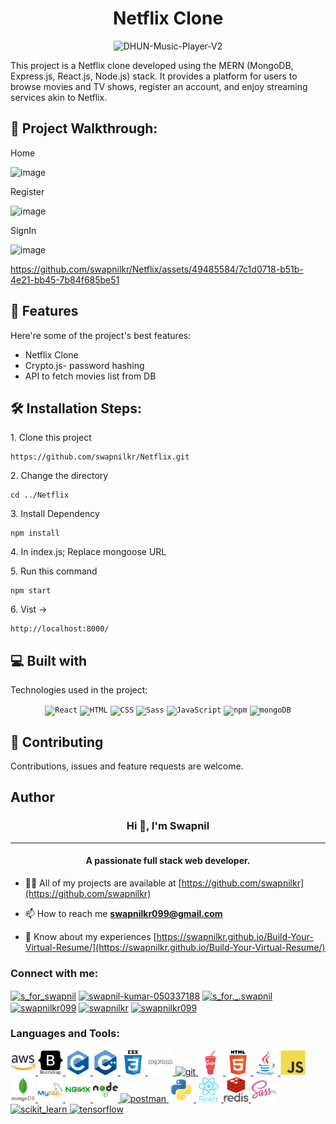 <h1 align="center" id="title">Netflix Clone</h1>

<p align="center"><img src="https://socialify.git.ci/swapnilkr/Netflix/image?language=1&owner=1&name=1&stargazers=1&theme=Light" alt="DHUN-Music-Player-V2" width="640" height="180" /></p>

<p id="description">This project is a Netflix clone developed using the MERN (MongoDB, Express.js, React.js, Node.js) stack. It provides a platform for users to browse movies and TV shows, register an account, and enjoy streaming services akin to Netflix.</p>

<h2>🚀 Project Walkthrough:</h2>
Home

![image](https://github.com/swapnilkr/Netflix/assets/49485584/859f11d8-f18f-466e-b6fb-1dc6deedd758)

Register

![image](https://github.com/swapnilkr/Netflix/assets/49485584/0d35c770-2b36-4ffc-a09d-eae795748539)

SignIn

![image](https://github.com/swapnilkr/Netflix/assets/49485584/a7b167ea-03e7-4713-af46-c521d815e84b)

https://github.com/swapnilkr/Netflix/assets/49485584/7c1d0718-b51b-4e21-bb45-7b84f685be51

<h2>🧐 Features</h2>
Here're some of the project's best features:

*   Netflix Clone
*   Crypto.js- password hashing
*   API to fetch movies list from DB

<h2>🛠️ Installation Steps:</h2>

<p>1. Clone this project</p>

```
https://github.com/swapnilkr/Netflix.git
```

<p>2. Change the directory</p>

```
cd ../Netflix
```

<p>3. Install Dependency</p>

```
npm install
```
<p>4. In index.js; Replace mongoose URL</p>

<p>5. Run this command</p>

```
npm start
```

<p>6. Vist -&gt;</p>

```
http://localhost:8000/
```

<h2>💻 Built with</h2>

Technologies used in the project:
<div align="center">
  <code><img width="50" src="https://user-images.githubusercontent.com/25181517/183897015-94a058a6-b86e-4e42-a37f-bf92061753e5.png" alt="React" title="React"/></code>
	<code><img width="50" src="https://user-images.githubusercontent.com/25181517/192158954-f88b5814-d510-4564-b285-dff7d6400dad.png" alt="HTML" title="HTML"/></code>
	<code><img width="50" src="https://user-images.githubusercontent.com/25181517/183898674-75a4a1b1-f960-4ea9-abcb-637170a00a75.png" alt="CSS" title="CSS"/></code>
	<code><img width="50" src="https://user-images.githubusercontent.com/25181517/192158956-48192682-23d5-4bfc-9dfb-6511ade346bc.png" alt="Sass" title="Sass"/></code>
	<code><img width="50" src="https://user-images.githubusercontent.com/25181517/117447155-6a868a00-af3d-11eb-9cfe-245df15c9f3f.png" alt="JavaScript" title="JavaScript"/></code>
	<code><img width="50" src="https://user-images.githubusercontent.com/25181517/121401671-49102800-c959-11eb-9f6f-74d49a5e1774.png" alt="npm" title="npm"/></code>
	<code><img width="50" src="https://user-images.githubusercontent.com/25181517/182884177-d48a8579-2cd0-447a-b9a6-ffc7cb02560e.png" alt="mongoDB" title="mongoDB"/></code>
</div>

<h2><g-emoji class="g-emoji" alias="handshake" fallback-src="https://github.githubassets.com/images/icons/emoji/unicode/1f91d.png">🤝</g-emoji> Contributing </h2>
Contributions, issues and feature requests are welcome.

<h2> Author </h2>
<h3 align="center">Hi 👋, I'm Swapnil</h3>
<hr>
<h4 align="center">A passionate full stack web developer.</h4>

- 👨‍💻 All of my projects are available at [https://github.com/swapnilkr](https://github.com/swapnilkr)

- 📫 How to reach me **swapnilkr099@gmail.com**

- 📄 Know about my experiences [https://swapnilkr.github.io/Build-Your-Virtual-Resume/](https://swapnilkr.github.io/Build-Your-Virtual-Resume/)

<h3 align="left">Connect with me:</h3>
<p align="left">
<a href="https://twitter.com/s_for_swapnil" target="blank"><img align="center" src="https://raw.githubusercontent.com/rahuldkjain/github-profile-readme-generator/master/src/images/icons/Social/twitter.svg" alt="s_for_swapnil" height="30" width="40" /></a>
<a href="https://linkedin.com/in/swapnil-kumar-050337188" target="blank"><img align="center" src="https://raw.githubusercontent.com/rahuldkjain/github-profile-readme-generator/master/src/images/icons/Social/linked-in-alt.svg" alt="swapnil-kumar-050337188" height="30" width="40" /></a>
<a href="https://instagram.com/s_for._.swapnil" target="blank"><img align="center" src="https://raw.githubusercontent.com/rahuldkjain/github-profile-readme-generator/master/src/images/icons/Social/instagram.svg" alt="s_for._.swapnil" height="30" width="40" /></a>
<a href="https://www.codechef.com/users/swapnilkr099" target="blank"><img align="center" src="https://cdn.jsdelivr.net/npm/simple-icons@3.1.0/icons/codechef.svg" alt="swapnilkr099" height="30" width="40" /></a>
<a href="https://www.leetcode.com/swapnilkr" target="blank"><img align="center" src="https://raw.githubusercontent.com/rahuldkjain/github-profile-readme-generator/master/src/images/icons/Social/leet-code.svg" alt="swapnilkr" height="30" width="40" /></a>
<a href="https://auth.geeksforgeeks.org/user/swapnilkr099" target="blank"><img align="center" src="https://raw.githubusercontent.com/rahuldkjain/github-profile-readme-generator/master/src/images/icons/Social/geeks-for-geeks.svg" alt="swapnilkr099" height="30" width="40" /></a>
</p>

<h3 align="left">Languages and Tools:</h3>
<p align="left"> <a href="https://aws.amazon.com" target="_blank"> <img src="https://raw.githubusercontent.com/devicons/devicon/master/icons/amazonwebservices/amazonwebservices-original-wordmark.svg" alt="aws" width="40" height="40"/> </a> <a href="https://getbootstrap.com" target="_blank"> <img src="https://raw.githubusercontent.com/devicons/devicon/master/icons/bootstrap/bootstrap-plain-wordmark.svg" alt="bootstrap" width="40" height="40"/> </a> <a href="https://www.cprogramming.com/" target="_blank"> <img src="https://raw.githubusercontent.com/devicons/devicon/master/icons/c/c-original.svg" alt="c" width="40" height="40"/> </a> <a href="https://www.w3schools.com/cpp/" target="_blank"> <img src="https://raw.githubusercontent.com/devicons/devicon/master/icons/cplusplus/cplusplus-original.svg" alt="cplusplus" width="40" height="40"/> </a> <a href="https://www.w3schools.com/css/" target="_blank"> <img src="https://raw.githubusercontent.com/devicons/devicon/master/icons/css3/css3-original-wordmark.svg" alt="css3" width="40" height="40"/> </a> <a href="https://expressjs.com" target="_blank"> <img src="https://raw.githubusercontent.com/devicons/devicon/master/icons/express/express-original-wordmark.svg" alt="express" width="40" height="40"/> </a> <a href="https://git-scm.com/" target="_blank"> <img src="https://www.vectorlogo.zone/logos/git-scm/git-scm-icon.svg" alt="git" width="40" height="40"/> </a> <a href="https://gulpjs.com" target="_blank"> <img src="https://raw.githubusercontent.com/devicons/devicon/master/icons/gulp/gulp-plain.svg" alt="gulp" width="40" height="40"/> </a> <a href="https://www.w3.org/html/" target="_blank"> <img src="https://raw.githubusercontent.com/devicons/devicon/master/icons/html5/html5-original-wordmark.svg" alt="html5" width="40" height="40"/> </a> <a href="https://www.java.com" target="_blank"> <img src="https://raw.githubusercontent.com/devicons/devicon/master/icons/java/java-original.svg" alt="java" width="40" height="40"/> </a> <a href="https://developer.mozilla.org/en-US/docs/Web/JavaScript" target="_blank"> <img src="https://raw.githubusercontent.com/devicons/devicon/master/icons/javascript/javascript-original.svg" alt="javascript" width="40" height="40"/> </a> <a href="https://www.mongodb.com/" target="_blank"> <img src="https://raw.githubusercontent.com/devicons/devicon/master/icons/mongodb/mongodb-original-wordmark.svg" alt="mongodb" width="40" height="40"/> </a> <a href="https://www.mysql.com/" target="_blank"> <img src="https://raw.githubusercontent.com/devicons/devicon/master/icons/mysql/mysql-original-wordmark.svg" alt="mysql" width="40" height="40"/> </a> <a href="https://www.nginx.com" target="_blank"> <img src="https://raw.githubusercontent.com/devicons/devicon/master/icons/nginx/nginx-original.svg" alt="nginx" width="40" height="40"/> </a> <a href="https://nodejs.org" target="_blank"> <img src="https://raw.githubusercontent.com/devicons/devicon/master/icons/nodejs/nodejs-original-wordmark.svg" alt="nodejs" width="40" height="40"/> </a> <a href="https://postman.com" target="_blank"> <img src="https://www.vectorlogo.zone/logos/getpostman/getpostman-icon.svg" alt="postman" width="40" height="40"/> </a> <a href="https://www.python.org" target="_blank"> <img src="https://raw.githubusercontent.com/devicons/devicon/master/icons/python/python-original.svg" alt="python" width="40" height="40"/> </a> <a href="https://reactjs.org/" target="_blank"> <img src="https://raw.githubusercontent.com/devicons/devicon/master/icons/react/react-original-wordmark.svg" alt="react" width="40" height="40"/> </a> <a href="https://redis.io" target="_blank"> <img src="https://raw.githubusercontent.com/devicons/devicon/master/icons/redis/redis-original-wordmark.svg" alt="redis" width="40" height="40"/> </a> <a href="https://sass-lang.com" target="_blank"> <img src="https://raw.githubusercontent.com/devicons/devicon/master/icons/sass/sass-original.svg" alt="sass" width="40" height="40"/> </a> <a href="https://scikit-learn.org/" target="_blank"> <img src="https://upload.wikimedia.org/wikipedia/commons/0/05/Scikit_learn_logo_small.svg" alt="scikit_learn" width="40" height="40"/> </a> <a href="https://www.tensorflow.org" target="_blank"> <img src="https://www.vectorlogo.zone/logos/tensorflow/tensorflow-icon.svg" alt="tensorflow" width="40" height="40"/> </a> </p>

